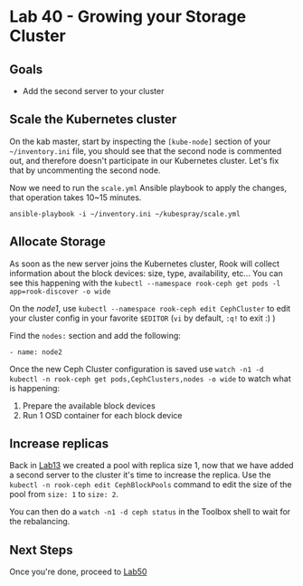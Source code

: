 # Lab 40 - Growing your Storage Cluster

## Goals

* Add the second server to your cluster

## Scale the Kubernetes cluster
On the kab master, start by inspecting the `[kube-node]` section of your `~/inventory.ini` file, you should see that the second node is commented out, and therefore doesn't participate in our Kubernetes cluster. Let's fix that by uncommenting the second node.

Now we need to run the `scale.yml` Ansible playbook to apply the changes, that operation takes 10~15 minutes.
```
ansible-playbook -i ~/inventory.ini ~/kubespray/scale.yml
```

## Allocate Storage

As soon as the new server joins the Kubernetes cluster, Rook will collect information about the block devices: size, type, availability, etc...
You can see this happening with the `kubectl --namespace rook-ceph get pods -l app=rook-discover -o wide`

On the *node1*, use `kubectl --namespace rook-ceph edit CephCluster` to edit your cluster config in your favorite `$EDITOR` (`vi` by default, `:q!` to exit :) )

Find the `nodes:` section and add the following:

```
- name: node2
```

Once the new Ceph Cluster configuration is saved use `watch -n1 -d kubectl -n rook-ceph get pods,CephClusters,nodes -o wide` to watch what is happening:

1. Prepare the available block devices
2. Run 1 OSD container for each block device


## Increase replicas

Back in [Lab13](Lab13.md) we created a pool with replica size 1, now that we have added a second server to the cluster it's time to increase the replica. Use the `kubectl -n rook-ceph edit CephBlockPools` command to edit the size of the pool from `size: 1` to `size: 2`.

You can then do a `watch -n1 -d ceph status` in the Toolbox shell to wait for the rebalancing.

## Next Steps

Once you're done, proceed to [Lab50](Lab50.md)
